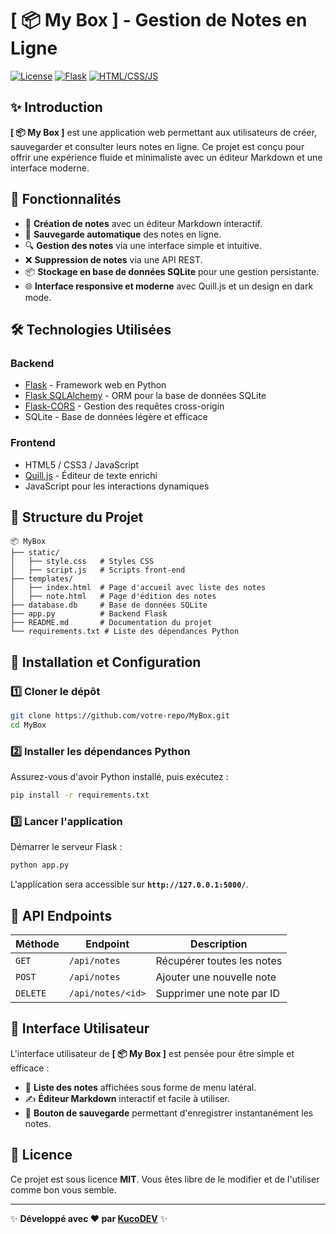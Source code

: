 # [ 📦 My Box ] - Gestion de Notes en Ligne

[![License](https://img.shields.io/badge/license-MIT-blue.svg)](LICENSE)
[![Flask](https://img.shields.io/badge/Backend-Flask-red)](https://flask.palletsprojects.com/)
[![HTML/CSS/JS](https://img.shields.io/badge/Frontend-HTML%2FCSS%2FJS-brightgreen)]()

## ✨ Introduction

**[ 📦 My Box ]** est une application web permettant aux utilisateurs de créer, sauvegarder et consulter leurs notes en ligne. Ce projet est conçu pour offrir une expérience fluide et minimaliste avec un éditeur Markdown et une interface moderne.

## 🚀 Fonctionnalités

- 📄 **Création de notes** avec un éditeur Markdown interactif.
- 💾 **Sauvegarde automatique** des notes en ligne.
- 🔍 **Gestion des notes** via une interface simple et intuitive.
- ❌ **Suppression de notes** via une API REST.
- 📦 **Stockage en base de données SQLite** pour une gestion persistante.
- 🌐 **Interface responsive et moderne** avec Quill.js et un design en dark mode.

## 🛠️ Technologies Utilisées

### Backend
- [Flask](https://flask.palletsprojects.com/) - Framework web en Python
- [Flask SQLAlchemy](https://flask-sqlalchemy.palletsprojects.com/) - ORM pour la base de données SQLite
- [Flask-CORS](https://flask-cors.readthedocs.io/) - Gestion des requêtes cross-origin
- SQLite - Base de données légère et efficace

### Frontend
- HTML5 / CSS3 / JavaScript
- [Quill.js](https://quilljs.com/) - Éditeur de texte enrichi
- JavaScript pour les interactions dynamiques

## 📂 Structure du Projet

```
📦 MyBox
├── static/
│   ├── style.css   # Styles CSS
│   ├── script.js   # Scripts front-end
├── templates/
│   ├── index.html  # Page d'accueil avec liste des notes
│   ├── note.html   # Page d'édition des notes
├── database.db     # Base de données SQLite
├── app.py          # Backend Flask
├── README.md       # Documentation du projet
└── requirements.txt # Liste des dépendances Python
```

## 📌 Installation et Configuration

### 1️⃣ Cloner le dépôt

```sh
git clone https://github.com/votre-repo/MyBox.git
cd MyBox
```

### 2️⃣ Installer les dépendances Python

Assurez-vous d'avoir Python installé, puis exécutez :

```sh
pip install -r requirements.txt
```

### 3️⃣ Lancer l'application

Démarrer le serveur Flask :

```sh
python app.py
```

L'application sera accessible sur **`http://127.0.0.1:5000/`**.

## 📡 API Endpoints

| Méthode | Endpoint         | Description                     |
|---------|-----------------|---------------------------------|
| `GET`   | `/api/notes`    | Récupérer toutes les notes     |
| `POST`  | `/api/notes`    | Ajouter une nouvelle note      |
| `DELETE`| `/api/notes/<id>` | Supprimer une note par ID    |

## 🎨 Interface Utilisateur

L'interface utilisateur de **[ 📦 My Box ]** est pensée pour être simple et efficace :
- 📜 **Liste des notes** affichées sous forme de menu latéral.
- ✍️ **Éditeur Markdown** interactif et facile à utiliser.
- 📌 **Bouton de sauvegarde** permettant d'enregistrer instantanément les notes.

## 📜 Licence

Ce projet est sous licence **MIT**. Vous êtes libre de le modifier et de l'utiliser comme bon vous semble.

---

✨ **Développé avec ❤️ par [KucoDEV](https://github.com/KucoDEV/)** ✨
